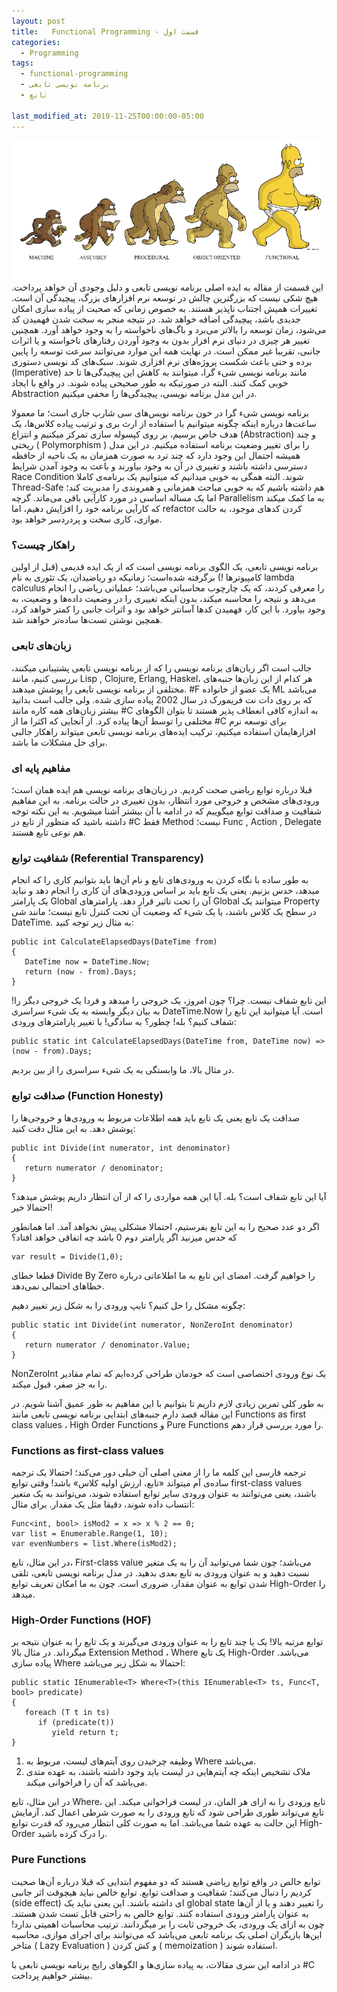 ```yaml
---
layout: post
title:   Functional Programming - قسمت اول
categories:
  - Programming
tags:
  - functional-programming 
  - برنامه نویسی تابعی
  - تابع

last_modified_at: 2019-11-25T00:00:00-05:00
---
```

![Programming Paradigms](/assets/images/paradigms.png "سیر تکاملی الگوهای برنامه نویسی")
این قسمت از مقاله به ایده اصلی برنامه نویسی تابعی و دلیل وجودی آن خواهد پرداخت. هیچ شکی نیست که بزرگترین چالش در توسعه نرم افزار‌های بزرگ، پیچیدگی آن است. تغییرات همیش اجتناب ناپذیر هستند. به خصوص زمانی که صحبت از پیاده سازی امکان جدیدی باشد، پیچیدگی اضافه خواهد شد. در نتیجه منجر به سخت شدن فهمیدن کد می‌شود، زمان توسعه را بالاتر می‌برد و باگ‌های ناخواسته را به وجود خواهد آورد. همچنین تغییر هر چیزی در دنیای نرم افزار بدون به وجود آوردن رفتار‌های ناخواسته و یا اثرات جانبی، تقریبا غیر ممکن است. در نهایت همه این موارد می‌توانند سرعت توسعه را پایین برده و حتی باعث شکست پروژه‌های نرم افزاری شوند. سبک‌های کد نویسی دستوری (Imperative) مانند برنامه نویسی شیء گرا، میتوانند به کاهش این پیچیدگی‌ها تا حد خوبی کمک کنند. البته در صورتیکه به طور صحیحی پیاده شوند. در واقع با ایجاد Abstraction در این مدل برنامه نویسی، پیچیدگی‌ها را مخفی میکنیم.




برنامه نویسی شیء گرا در خون برنامه نویس‌های سی شارپ جاری است؛ ما معمولا ساعت‌ها درباره اینکه چگونه میتوانیم با استفاده از ارث بری و ترتیب پیاده کلاس‌ها، یک هدف خاص برسیم، بر روی کپسوله سازی تمرکز میکنیم و انتزاع (Abstraction) و چند ریختی ( Polymorphism ) را برای تغییر وضعیت برنامه استفاده میکنیم. در این مدل همیشه احتمال این وجود دارد که چند ترد به صورت همزمان به یک ناحیه از حافظه دسترسی داشته باشند و تغییری در آن به وجود بیاورند و باعث به وجود آمدن شرایط Race Condition شوند. البته همگی به خوبی میدانیم که میتوانیم یک برنامه‌ی کاملا Thread-Safe هم داشته باشیم که به خوبی مباحث همزمانی و همروندی را مدیریت کند؛ اما یک مساله اساسی در مورد کارآیی باقی می‌ماند. گرچه Parallelism به ما کمک میکند که کارآیی برنامه خود را افزایش دهیم، اما refactor کردن کد‌های موجود، به حالت موازی، کاری سخت و پردردسر خواهد بود.

### راهکار چیست؟

برنامه نویسی تابعی، یک الگوی برنامه نویسی است که از یک ایده قدیمی (قبل از اولین کامپیوتر‌ها !) برگرفته شده‌است؛ زمانیکه دو ریاضیدان، یک تئوری به نام  lambda calculus را معرفی کردند، که یک چارچوب محاسباتی می‌باشد؛ عملیاتی ریاضی را انجام می‌دهد و نتیجه را محاسبه میکند، بدون اینکه تغییری را در وضعیت داده‌ها و وضعیت، به وجود بیاورد. با این کار، فهمیدن کد‌ها آسانتر خواهد بود و اثرات جانبی را کمتر خواهد کرد، همچین نوشتن تست‌ها ساده‌تر خواهند شد.

### زبان‌های تابعی

جالب است اگر زبان‌های برنامه نویسی را که از برنامه نویسی تابعی پشتیبانی میکنند، بررسی کنیم، مانند Lisp , Clojure, Erlang, Haskel، هر کدام از این زبان‌ها جنبه‌های مختلفی از برنامه نویسی تابعی را پوشش میدهند. #F یک عضو از خانواده ML می‌باشد که بر روی دات نت فریمورک در سال 2002 پیاده سازی شده. ولی جالب است بدانید بیشتر زبان‌های همه کاره مانند #C به اندازه کافی انعطاف پذیر هستند تا بتوان الگوهای مختلفی را توسط آن‌ها پیاده کرد. از آنجایی که اکثرا ما از #C برای توسعه نرم افزارهایمان استفاده میکنیم، ترکیب ایده‌های برنامه نویسی تابعی میتواند راهکار جالبی برای حل مشکلات ما باشد.

### مفاهیم پایه ای

قبلا درباره توابع ریاضی صحت کردیم. در زبان‌های برنامه نویسی هم ایده همان است؛ ورودی‌های مشخص و خروجی مورد انتظار، بدون تغییری در حالت برنامه. به این مفاهیم شفافیت و صداقت توابع میگوییم که در ادامه با آن بیشتر آشنا میشویم. به این نکته توجه داشته باشید که منظور از تابع در #C فقط Method نیست؛ Func , Action , Delegate هم نوعی تابع هستند.


### شفافیت توابع (Referential Transparency)

به طور ساده با نگاه کردن به ورودی‌های تابع و نام آن‌ها باید بتوانیم کاری را که انجام میدهد، حدس بزنیم. یعنی یک تابع باید بر اساس ورودی‌های آن کاری را انجام دهد و نباید یک پارامتر Global آن را تحت تاثیر قرار دهد. پارامتر‌های Global میتوانند یک Property در سطح یک کلاس باشند، یا یک شیء که وضعیت آن تحت کنترل تابع نیست؛ مانند شی DateTime. به مثال زیر توجه کنید:

```
public int CalculateElapsedDays(DateTime from)
{
   DateTime now = DateTime.Now;
   return (now - from).Days;
}
```

این تابع شفاف نیست. چرا؟ چون امروز، یک خروجی را میدهد و فردا یک خروجی دیگر را! به بیان دیگر وابسته به یک شیء سراسری DateTime.Now است.
آیا میتوانید این تابع را شفاف کنیم؟ بله!
چطور؟ به سادگی! با تغییر پارامتر‌های ورودی:

```
public static int CalculateElapsedDays(DateTime from, DateTime now) => (now - from).Days;
```

در مثال بالا، ما وابستگی به یک شیء سراسری را از بین بردیم.


### صداقت توابع (Function Honesty)

صداقت یک تابع یعنی یک تابع باید همه اطلاعات مربوط به ورودی‌ها و خروجی‌ها را پوشش دهد. به این مثال دقت کنید:

```
public int Divide(int numerator, int denominator)
{
   return numerator / denominator;
}
```

آیا این تابع شفاف است؟ بله.
آیا این همه مواردی را که از آن انتظار داریم پوشش میدهد؟ احتمالا خیر!

اگر دو عدد صحیح را به این تابع بفرستیم، احتمالا مشکلی پیش نخواهد آمد. اما همانطور که حدس میزنید اگر پارامتر دوم 0 باشد چه اتفاقی خواهد افتاد؟

```
var result = Divide(1,0);

```

قطعا خطای Divide By Zero را خواهیم گرفت. امضای این تابع به ما اطلاعاتی درباره خطاهای احتمالی نمی‌دهد.

چگونه مشکل را حل کنیم؟ تایپ ورودی را به شکل زیر تغییر دهیم:

```
public static int Divide(int numerator, NonZeroInt denominator)
{
   return numerator / denominator.Value;
}
```

NonZeroInt یک نوع ورودی اختصاصی است که خودمان طراحی کرده‌ایم که تمام مقادیر را به جز صفر، قبول میکند.

به طور کلی تمرین زیادی لازم داریم تا بتوانیم با این مفاهیم به طور عمیق آشنا شویم. در این مقاله قصد دارم جنبه‌های ابتدایی برنامه نویسی تابعی مانند  Functions as first class values ، High Order Functions و Pure Functions را مورد بررسی قرار دهم.


### Functions as first-class values

ترجمه فارسی این کلمه ما را از معنی اصلی آن خیلی دور می‌کند؛ احتمالا یک ترجمه ساد‌ه‌ی آم میتواند «تابع، ارزش اولیه کلاس» باشد!
وقتی توابع first-class values باشند، یعنی می‌توانند به عنوان ورودی سایر توابع استفاده شوند، می‌توانند به یک متغیر انتساب داده شوند، دقیقا مثل یک مقدار. برای مثال:

```
Func<int, bool> isMod2 = x => x % 2 == 0;
var list = Enumerable.Range(1, 10);
var evenNumbers = list.Where(isMod2);
```

در این مثال، تابع، First-class value می‌باشد؛ چون شما می‌توانید آن را به یک متغیر نسبت دهید و به عنوان ورودی به تابع بعدی بدهید. در مدل برنامه نویسی تابعی، تلقی شدن توابع به عنوان مقدار، ضروری است. چون به ما امکان تعریف توابع High-Order را میدهد.

### High-Order Functions (HOF)

توابع مرتبه بالا! یک یا چند تابع را به عنوان ورودی می‌گیرند و یک تابع را به عنوان نتیجه بر میگرداند. در مثال بالا Extension Method ، Where یک تابع High-Order می‌باشد.
پیاده سازی Where احتمالا به شکل زیر می‌باشد:

```
public static IEnumerable<T> Where<T>(this IEnumerable<T> ts, Func<T, bool> predicate)
{
   foreach (T t in ts)
      if (predicate(t))
         yield return t;
}
```

1. وظیفه چرخیدن روی آیتم‌های لیست، مربوط به Where می‌باشد.
2. ملاک تشخیص اینکه چه آیتم‌هایی در لیست باید وجود داشته باشند، به عهده متدی می‌باشد که آن را فراخوانی میکند.

در این مثال، تابع Where، تابع ورودی را به ازای هر المان، در لیست فراخوانی میکند. این تابع می‌تواند طوری طراحی شود که تابع ورودی را به صورت شرطی اعمال کند. آزمایش این حالت به عهده شما می‌باشد. اما به صورت کلی انتظار می‌رود که قدرت توابع High-Order را درک کرده باشید.

### Pure Functions

توابع خالص در واقع توابع ریاضی هستند که دو مفهوم ابتدایی که قبلا درباره آن‌ها صحبت کردیم را دنبال می‌کنند؛ شفافیت و صداقت توابع. توابع خالص نباید هیچوقت اثر جانبی (side effect) ای داشته باشند. این یعنی نباید یک global state را تغییر دهند و یا از آن‌ها به عنوان پارامتر ورودی استفاده کنند. توابع خالص به راحتی قابل تست شدن هستند. چون به ازای یک ورودی، یک خروجی ثابت را بر میگردانند. ترتیب محاسبات اهمیتی ندارد! این‌ها بازیگران اصلی یک برنامه تابعی می‌باشد که می‌توانند برای اجرای موازی، محاسبه متاخر ( Lazy Evaluation ) و کش کردن ( memoization ) استفاده شوند.

در ادامه این سری مقالات، به پیاده سازی‌ها و الگوهای رایج برنامه نویسی تابعی با #C بیشتر خواهیم پرداخت.